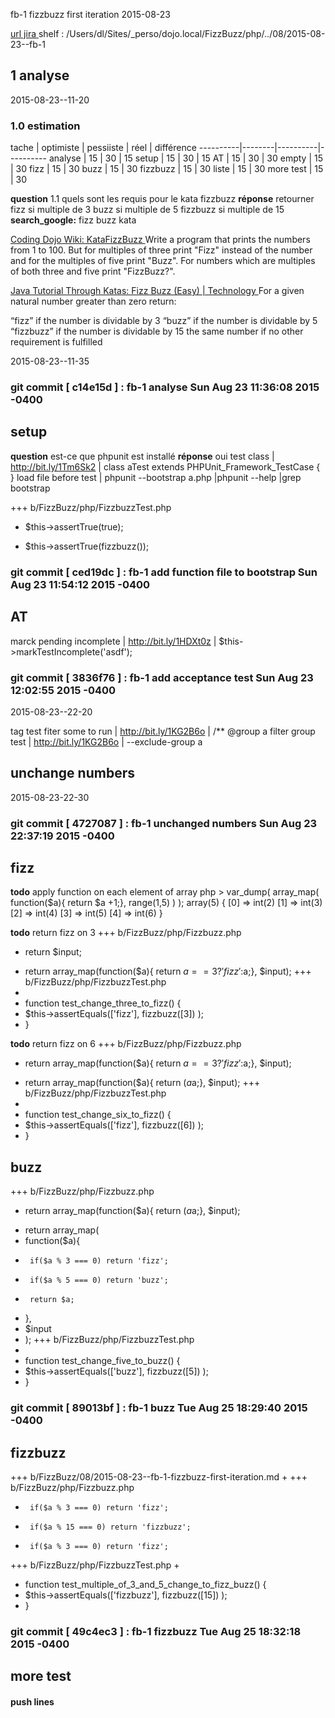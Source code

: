  fb-1 fizzbuzz first iteration 2015-08-23

[ url jira ](https://touspourun.atlassian.net/browse/fb-1)
shelf : /Users/dl/Sites/_perso/dojo.local/FizzBuzz/php/../08/2015-08-23--fb-1

## 1 analyse
  2015-08-23--11-20

### 1.0 estimation

  tache     | optimiste | pessiiste | réel | différence
  ----------|--------|----------|----------
  analyse   | 15     | 30       | 15
  setup     | 15     | 30       | 15
  AT        | 15     | 30          | 30
  empty     | 15     | 30
  fizz      | 15     | 30
  buzz    | 15     | 30
  fizzbuzz   | 15     | 30
  liste   | 15     | 30
  more test   | 15     | 30

__question__ 1.1 quels sont les requis pour le kata fizzbuzz __réponse__ retourner fizz si multiple de 3 buzz si multiple de 5 fizzbuzz si multiple de 15
  __search_google:__ fizz buzz kata

[ Coding Dojo Wiki: KataFizzBuzz ](http://codingdojo.org/cgi-bin/index.pl?KataFizzBuzz)
Write a program that prints the numbers from 1 to 100. But for multiples of three print "Fizz" instead of the number and for the multiples of five print "Buzz". For numbers which are multiples of both three and five print "FizzBuzz?".

[ Java Tutorial Through Katas: Fizz Buzz (Easy) | Technology ](http://technologyconversations.com/2014/03/12/java-tutorial-through-katas-fizz-buzz-easy/)
For a given natural number greater than zero return:

“fizz” if the number is dividable by 3
“buzz” if the number is dividable by 5
“fizzbuzz” if the number is dividable by 15
the same number if no other requirement is fulfilled

  2015-08-23--11-35
### git commit [ c14e15d ] :  fb-1 analyse  Sun Aug 23 11:36:08 2015 -0400

## setup
__question__ est-ce que phpunit est installé __réponse__ oui
test class  |  http://bit.ly/1Tm6Sk2  |  class aTest extends PHPUnit_Framework_TestCase { }
load file before test | phpunit --bootstrap a.php |phpunit --help |grep bootstrap

+++ b/FizzBuzz/php/FizzbuzzTest.php
-    $this->assertTrue(true);
+    $this->assertTrue(fizzbuzz());
### git commit [ ced19dc ] :  fb-1 add function file to bootstrap  Sun Aug 23 11:54:12 2015 -0400
##  AT

marck pending incomplete  |  http://bit.ly/1HDXt0z  |  $this->markTestIncomplete('asdf');

### git commit [ 3836f76 ] :  fb-1 add acceptance test  Sun Aug 23 12:02:55 2015 -0400

2015-08-23--22-20

tag test fiter some to run | http://bit.ly/1KG2B6o | /** @group a
filter group test | http://bit.ly/1KG2B6o | --exclude-group a

##  unchange numbers
2015-08-23-22-30
### git commit [ 4727087 ] :  fb-1 unchanged numbers  Sun Aug 23 22:37:19 2015 -0400

##  fizz
__todo__ apply function on each element of array
php > var_dump( array_map( function($a){ return $a +1;}, range(1,5) )  );
array(5) {
    [0] =>
      int(2)
        [1] =>
          int(3)
            [2] =>
              int(4)
                [3] =>
                  int(5)
                    [4] =>
                      int(6)
}

__todo__ return fizz on 3
+++ b/FizzBuzz/php/Fizzbuzz.php
-  return $input;
+  return array_map(function($a){ return $a == 3 ?'fizz':$a;}, $input);
+++ b/FizzBuzz/php/FizzbuzzTest.php
+
+  function test_change_three_to_fizz() {
+    $this->assertEquals(['fizz'], fizzbuzz([3]) );
+  }

__todo__ return fizz on 6
+++ b/FizzBuzz/php/Fizzbuzz.php
-  return array_map(function($a){ return $a == 3 ?'fizz':$a;}, $input);
+  return array_map(function($a){ return ($a % 3 === 0) ?'fizz':$a;}, $input);
+++ b/FizzBuzz/php/FizzbuzzTest.php
+
+  function test_change_six_to_fizz() {
+    $this->assertEquals(['fizz'], fizzbuzz([6]) );
+  }

##  buzz
+++ b/FizzBuzz/php/Fizzbuzz.php
-  return array_map(function($a){ return ($a % 3 === 0) ?'fizz':$a;}, $input);
+  return array_map(
+    function($a){
+      if($a % 3 === 0) return 'fizz';
+      if($a % 5 === 0) return 'buzz';
+      return $a;
+    }, 
+    $input
+  );
+++ b/FizzBuzz/php/FizzbuzzTest.php
+
+  function test_change_five_to_buzz() {
+    $this->assertEquals(['buzz'], fizzbuzz([5]) );
+  }
### git commit [ 89013bf ] :  fb-1 buzz  Tue Aug 25 18:29:40 2015 -0400

##  fizzbuzz
+++ b/FizzBuzz/08/2015-08-23--fb-1-fizzbuzz-first-iteration.md
+
+++ b/FizzBuzz/php/Fizzbuzz.php
-      if($a % 3 === 0) return 'fizz';
+      if($a % 15 === 0) return 'fizzbuzz';
+      if($a % 3 === 0) return 'fizz';
+++ b/FizzBuzz/php/FizzbuzzTest.php
+
+  function test_multiple_of_3_and_5_change_to_fizz_buzz() {
+    $this->assertEquals(['fizzbuzz'], fizzbuzz([15]) );
+  }
### git commit [ 49c4ec3 ] :  fb-1 fizzbuzz  Tue Aug 25 18:32:18 2015 -0400

##  more test

#### push lines ####
